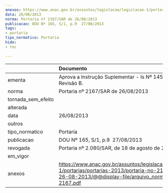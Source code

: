 ```yaml
---
anexos: https://www.anac.gov.br/assuntos/legislacao/legislacao-1/portarias/portarias-2013/portaria-no-2167-sar-de-26-08-2013/@@display-file/arquivo_norma/PA2013-2167.pdf
data: 26/08/2013
norma: Portaria nº 2167/SAR de 26/08/2013
publicacao: DOU Nº 165, S/1, p.9  27/08/2013
tags:
- portaria
tipo_normatico: Portaria
hide: 
- toc 
 
---
```


|                    | Documento                                                                                                                                                         |
|:-------------------|:------------------------------------------------------------------------------------------------------------------------------------------------------------------|
| ementa             | Aprova a Instrução Suplementar - Is Nº 145-001 Revisão B.                                                                                                         |
| norma              | Portaria nº 2167/SAR de 26/08/2013                                                                                                                                |
| tornada_sem_efeito |                                                                                                                                                                   |
| alterada           |                                                                                                                                                                   |
| data               | 26/08/2013                                                                                                                                                        |
| outros             |                                                                                                                                                                   |
| tipo_normatico     | Portaria                                                                                                                                                          |
| publicacao         | DOU Nº 165, S/1, p.9  27/08/2013                                                                                                                                  |
| revogada           | Portaria nº 2.080/SAR, de 18 de agosto de 2020.                                                                                                                   |
| em_vigor           |                                                                                                                                                                   |
| anexos             | https://www.anac.gov.br/assuntos/legislacao/legislacao-1/portarias/portarias-2013/portaria-no-2167-sar-de-26-08-2013/@@display-file/arquivo_norma/PA2013-2167.pdf |